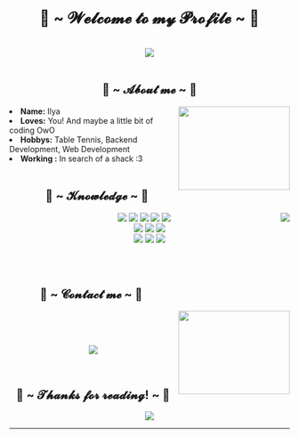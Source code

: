 <body>
    <h1 align="center">💖 ~ 𝓦𝓮𝓵𝓬𝓸𝓶𝓮 𝓽𝓸 𝓶𝔂 𝓟𝓻𝓸𝓯𝓲𝓵𝓮 ~ 💖</h1>
    <br>
    <div align="center">
        <img src="https://i.imgur.com/jx17oHT.gif">
    </div>
    <br>
    <div>
        <h2 align="center"> 🦊 ~ 𝓐𝓫𝓸𝓾𝓽 𝓶𝓮 ~ 🦊 </h2>
        <img src="https://c.tenor.com/wDDY2RNqRGEAAAAC/anime.gif"
            align="right" width="200px" height="150px">
        <li>
            <b>Name:</b> Ilya</li>
        <li>
            <b>Loves:</b> You! And maybe a little bit of coding OwO
        </li>
        <li>
            <b>Hobbys:</b> Table Tennis, Backend Development, Web Development
        </li>
        <li>
            <b>Working :</b> In search of a shack :3
        </li>
        <br>
    </div>
    <div>
        <h2 align="left">             📇 ~ 𝓚𝓷𝓸𝔀𝓵𝓮𝓭𝓰𝓮 ~ 📇</h2>
        <p>
            <img src="https://i.pinimg.com/originals/8d/4b/77/8d4b77c44b7a68c0fd609411e2c0ec3c.gif" align="right">
    </div>
    <div>
        <p align="center">
            <img src="https://img.shields.io/badge/html5%20-%23E34F26.svg?&style=for-the-badge&logo=html5&logoColor=white"/>
            <img src="https://img.shields.io/badge/css3%20-%231572B6.svg?&style=for-the-badge&logo=css3&logoColor=white"/>
            <img src="https://img.shields.io/badge/Python-14354C?style=for-the-badge&logo=python&logoColor=white"/>
            <img src="https://img.shields.io/badge/Django-092E20?style=for-the-badge&logo=django&logoColor=white"/>
            <img src="https://img.shields.io/badge/C-00599C?style=for-the-badge&logo=c&logoColor=white"/>
            <br>
            <img src="https://img.shields.io/badge/C%2B%2B-00599C?style=for-the-badge&logo=c%2B%2B&logoColor=white"/>
            <img src="https://img.shields.io/badge/node.js%20-%2343853D.svg?&style=for-the-badge&logo=node.js&logoColor=white"/>
            <img src="https://img.shields.io/badge/javascript%20-%23323330.svg?&style=for-the-badge&logo=javascript&logoColor=%23F7DF1E"/>
            <br>
                 <img src="https://img.shields.io/badge/PostgreSQL-316192?style=for-the-badge&logo=postgresql&logoColor=white"/>
                 <img src="https://img.shields.io/badge/Heroku-430098?style=for-the-badge&logo=heroku&logoColor=white"/>
                 <img src="https://img.shields.io/badge/git%20-%23F05033.svg?&style=for-the-badge&logo=git&logoColor=white"/>
            <br><br>
        </p>
        <br>
        <h2>           📝 ~ 𝓒𝓸𝓷𝓽𝓪𝓬𝓽 𝓶𝓮 ~ 📝</h2>
        <img src="https://c.tenor.com/5QR79Xb9guMAAAAC/cute-food.gif" align="right" width="200px" height="150px">
        <br>
        <p align="center"> <br>
            </p>
                <p align="center">
                    <a href="https://t.me/untouchabl3pineapple" target="_blank"><img
                            src="https://img.shields.io/badge/Telegram-2CA5E0?style=for-the-badge&logo=telegram&logoColor=white" /></a>
                </p>
    </div>
    <br>
    <div>
        <h2 align="center">💖 ~ 𝓣𝓱𝓪𝓷𝓴𝓼 𝓯𝓸𝓻 𝓻𝓮𝓪𝓭𝓲𝓷𝓰! ~ 💖</h2>
        <div align="center">
            <img src="https://thumbs.gfycat.com/ElderlyNiceIsopod-size_restricted.gif">
        </div>
        <hr>
    </div>
    </div>
</body>